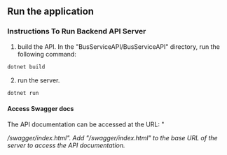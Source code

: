 
## Run the application
### Instructions To Run Backend API Server

1. build the API.
In the "BusServiceAPI/BusServiceAPI" directory, run the following command:
```bash
dotnet build
```

2. run the server.
```bash
dotnet run
```

#### Access Swagger docs
The API documentation can be accessed at the URL:
"<address on which the server is running>/swagger/index.html".
Add "/swagger/index.html" to the base URL of the server to access the API documentation.